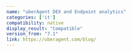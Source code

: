 ```yaml
---
name: "uberAgent DEX and Endpoint analytics"
categories: ['it']
compatibility: native
display_result: "Compatible"
version_from: "7.1"
link: https://uberagent.com/blog/
---
```

